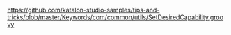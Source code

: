 

https://github.com/katalon-studio-samples/tips-and-tricks/blob/master/Keywords/com/common/utils/SetDesiredCapability.groovy

